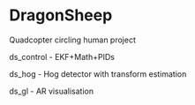 DragonSheep
===========

Quadcopter circling human project

ds_control - EKF+Math+PIDs

ds_hog     - Hog detector with transform estimation

ds_gl      - AR visualisation
